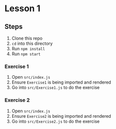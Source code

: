 # Lesson 1

## Steps

1. Clone this repo
1. `cd` into this directory
1. Run `npm install`
1. Run `npm start`

### Exercise 1

1. Open `src/index.js`
1. Ensure `Exercise1` is being imported and rendered
1. Go into `src/Exercise1.js` to do the exercise

### Exercise 2

1. Open `src/index.js`
1. Ensure `Exercise2` is being imported and rendered
1. Go into `src/Exercise2.js` to do the exercise
